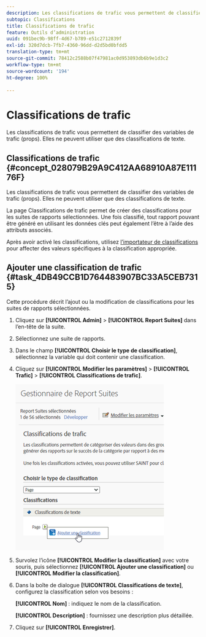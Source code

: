 ```yaml
---
description: Les classifications de trafic vous permettent de classifier des variables de trafic (props). Elles ne peuvent utiliser que des classifications de texte.
subtopic: Classifications
title: Classifications de trafic
feature: Outils d’administration
uuid: 091bec9b-98ff-4d67-b789-e51c2712839f
exl-id: 320d7dcb-7fb7-4360-96dd-d2d5bd0bfdd5
translation-type: tm+mt
source-git-commit: 78412c2588b07f47981ac0d953893db6b9e1d3c2
workflow-type: tm+mt
source-wordcount: '194'
ht-degree: 100%

---
```


# Classifications de trafic

Les classifications de trafic vous permettent de classifier des variables de trafic (props). Elles ne peuvent utiliser que des classifications de texte.

## Classifications de trafic {#concept_028079B29A9C412AA68910A87E11176F}

Les classifications de trafic vous permettent de classifier des variables de trafic (props). Elles ne peuvent utiliser que des classifications de texte.

La page Classifications de trafic permet de créer des classifications pour les suites de rapports sélectionnées. Une fois classifié, tout rapport pouvant être généré en utilisant les données clés peut également l’être à l’aide des attributs associés.

Après avoir activé les classifications, utilisez [l’importateur de classifications](/help/components/classifications/importer/c-working-with-saint.md) pour affecter des valeurs spécifiques à la classification appropriée.

## Ajouter une classification de trafic {#task_4DB49CCB1D764483907BC33A5CEB7315}

<!-- 

t_classification_add_traffic.xml

 -->

Cette procédure décrit l’ajout ou la modification de classifications pour les suites de rapports sélectionnées.

1. Cliquez sur **[!UICONTROL Admin]** > **[!UICONTROL Report Suites]** dans l’en-tête de la suite.
1. Sélectionnez une suite de rapports.
1. Dans le champ **[!UICONTROL Choisir le type de classification]**, sélectionnez la variable qui doit contenir une classification.
1. Cliquez sur **[!UICONTROL Modifier les paramètres]** > **[!UICONTROL Trafic]** > **[!UICONTROL Classifications de trafic]**.

   ![Infos sur l’étape](../assets/traffic-classification.png)

1. Survolez l’icône **[!UICONTROL Modifier la classification]** avec votre souris, puis sélectionnez **[!UICONTROL Ajouter une classification]** ou **[!UICONTROL Modifier la classification]**.
1. Dans la boîte de dialogue **[!UICONTROL Classifications de texte]**, configurez la classification selon vos besoins :

   **[!UICONTROL Nom]** : indiquez le nom de la classification.

   **[!UICONTROL Description]** : fournissez une description plus détaillée.
1. Cliquez sur **[!UICONTROL Enregistrer]**.
